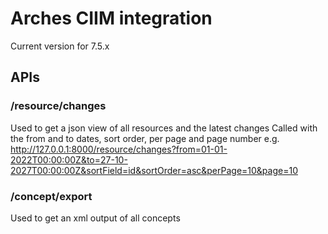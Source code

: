 # Arches CIIM integration

Current version for 7.5.x

## APIs

### /resource/changes 
Used to get a json view of all resources and the latest changes
Called with the from and to dates, sort order, per page and page number
e.g. http://127.0.0.1:8000/resource/changes?from=01-01-2022T00:00:00Z&to=27-10-2027T00:00:00Z&sortField=id&sortOrder=asc&perPage=10&page=10

### /concept/export 
Used to get an xml output of all concepts 